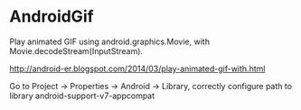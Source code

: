 AndroidGif
==========

Play animated GIF using android.graphics.Movie, with Movie.decodeStream(InputStream).

http://android-er.blogspot.com/2014/03/play-animated-gif-with.html

Go to Project -> Properties -> Android -> Library,
correctly configure path to library android-support-v7-appcompat
